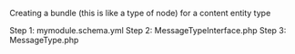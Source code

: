 Creating a bundle (this is like a type of node) for a content entity type 

Step 1: mymodule.schema.yml
Step 2: MessageTypeInterface.php
Step 3: MessageType.php